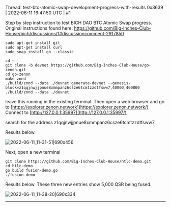 Thread: test-btc-atomic-swap-development-progress-with-results
0x3639 | 2022-06-11 16:47:50 UTC | #1

Step by step instruction to test BICH DAO BTC Atomic Swap progress.  Original instructions found here:  https://github.com/Big-Inches-Club-House/bich/discussions/1#discussioncomment-2917850

```
sudo apt-get install git
sudo apt-get install curl
sudo snap install go --classic
```

```
cd ~
git clone -b devnet https://github.com/Big-Inches-Club-House/go-zenon.git
cd go-zenon
make znnd
./build/znnd --data ./devnet generate-devnet --genesis-block=z1qqjnwjjpnue8xmmpanz6csze6tcmtzzdtfsww7,40000,400000
./build/znnd --data ./devnet
```

leave this running in the existing terminal.  Then open a web browser and go to [https://explorer.zenon.network](https://explorer.zenon.network/)
Connect to [http://127.0.0.1:35997](http://127.0.0.1:35997/)

search for the address
z1qqjnwjjpnue8xmmpanz6csze6tcmtzzdtfsww7

Results below. 

![2022-06-11_11-31-51|690x456](upload://2dSe3KVRTM7pZ9ZXRiRGSJfHBQv.png)

Next, open a new terminal

```
git clone https://github.com/Big-Inches-Club-House/htlc-demo.git
cd htlc-demo
go build fusion-demo.go
./fusion-demo
```
Results below.  These three new entries show 5,000 QSR being fused.  

![2022-06-11_11-38-20|690x334](upload://wkwCHQDHfWY5Hz3EBtYg2Z9xIT1.png)

-------------------------

